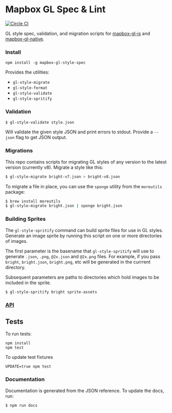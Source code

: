 # Mapbox GL Spec & Lint

[![Circle CI](https://circleci.com/gh/mapbox/mapbox-gl-style-spec.svg?style=svg)](https://circleci.com/gh/mapbox/mapbox-gl-style-spec)

GL style spec, validation, and migration scripts for [mapbox-gl-js](https://github.com/mapbox/mapbox-gl-js) and
[mapbox-gl-native](https://github.com/mapbox/mapbox-gl-native).

### Install

    npm install -g mapbox-gl-style-spec

Provides the utilities:

* `gl-style-migrate`
* `gl-style-format`
* `gl-style-validate`
* `gl-style-spritify`

### Validation

```bash
$ gl-style-validate style.json
```

Will validate the given style JSON and print errors to stdout. Provide a
`--json` flag to get JSON output.

### Migrations

This repo contains scripts for migrating GL styles of any version to the latest version
(currently v8). Migrate a style like this:

```bash
$ gl-style-migrate bright-v7.json > bright-v8.json
```

To migrate a file in place, you can use the `sponge` utility from the `moreutils` package:

```bash
$ brew install moreutils
$ gl-style-migrate bright.json | sponge bright.json
```

### Building Sprites

The `gl-style-spritify` command can build sprite files for use in GL styles. Generate an image sprite by
running this script on one or more directories of images.

The first parameter is the basename that `gl-style-spritify` will use to generate `.json`, `.png`,
`@2x.json` and `@2x.png` files. For example, if you pass `bright`, `bright.json`, `bright.png`, etc
will be generated in the currrent directory.

Subsequent parameters are paths to directories which hold images to be included in the sprite.

```bash
$ gl-style-spritify bright sprite-assets
```

### [API](API.md)

## Tests

To run tests:

    npm install
    npm test

To update test fixtures

    UPDATE=true npm test

### Documentation

Documentation is generated from the JSON reference. To update the docs, run:

```sh
$ npm run docs
```
